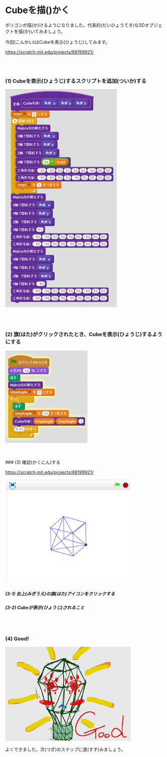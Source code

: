# Cubeを描()かく

ポリゴンが描(か)けるようになりました。代表的(だいひょうてき)な3Dオブジェクトを描(か)いてみましょう。

今回(こんかい)はCubeを表示(ひょうじ)してみます。

https://scratch.mit.edu/projects/88199921/

<br>
<br>

### (1) Cubeを表示(ひょうじ)するスクリプトを追加(ついか)する

![](ys01.png)

<br>
<br>

### (2) 旗(はた)がクリックされたとき、Cubeを表示(ひょうじ)するようにする
![](ys02.png)


<br>
<br>
### (3) 確認(かくにん)する

https://scratch.mit.edu/projects/88199921/

![](yc01.png)

##### (3-1) 右上(みぎうえ)の旗(はた)アイコンをクリックする
##### (3-2) Cubeが表示(ひょうじ)されること


<br>
<br>

### (4) Good!

![](../good.png)


よくできました。次(つぎ)のステップに進(すす)みましょう。


